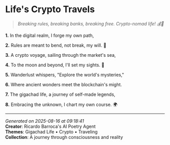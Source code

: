# Life's Crypto Travels

> *Breaking rules, breaking banks, breaking free. Crypto-nomad life! 💰🚀*

**1.** In the digital realm, I forge my own path,


**2.** Rules are meant to bend, not break, my will. 💪


**3.** A crypto voyage, sailing through the market's sea,


**4.** To the moon and beyond, I'll set my sights. 🚀


**5.** Wanderlust whispers, "Explore the world's mysteries,"


**6.** Where ancient wonders meet the blockchain's might.


**7.** The gigachad life, a journey of self-made legends,


**8.** Embracing the unknown, I chart my own course. 🌍



---

*Generated on 2025-08-16 at 09:18:41*  
**Creator**: Ricardo Barroca's AI Poetry Agent  
**Themes**: Gigachad Life • Crypto • Traveling  
**Collection**: A journey through consciousness and reality